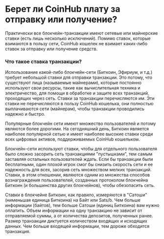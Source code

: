# Берет ли CoinHub плату за отправку или получение?

Практически все блокчейн-транзакции имеют сетевые или майнерские ставки (есть лишь несколько исключений). Помимо ставок, которые взимаются в пользу сети, CoinHub кошелек не взимает каких-либо ставок за отправку или получение средств.

### Что такое ставка транзакции?

Использование какой-либо блокчейн-сети (Биткоин, Эфириум, и т.д.) требует небольшой ставки для отправки транзакции. Это потому, что существуют лица (называемые майнерами), которые постоянно используют свои ресурсы, такие как вычислительная техника и электричество, для помощи в обработке и защите всех транзакций, проходящих через сеть.  Ставки за транзакции перечисляются им. Эти ставки не перечисляются в пользу CoinHub кошелька, они полностью выплачиваются сети (майнерам), чтобы транзакции проводились надежно и быстро.

Популярные блокчейн сети имеют множество пользователей и потому являются более дорогими. На сегодняшний день, Биткоин является наиболее популярной сетью и имеет наиболее высокие ставки среди всех цифровых активов, поддерживаемых CoinHub кошельком.

Блокчейн-сети используют ставки, чтобы для отдельного пользователя было сложно засорить сеть транзакциями "пустышками", тем самым заставляя остальных пользователей ждать. Если бы транзакции были бесплатными, один плохой игрок смог бы снизить скорость сети и ее надежность для всех, засорив сеть множеством мелких транзакций. Ставки, в этом отношении, являются одним из множества способов вознаграждения пользователей, созданных протоколом блокчейна Биткоин (и большинства других блокчейнов), чтобы обезопасить сеть.

Ставки в блокчейне Биткоин, как правило, измеряются в "Сатоши" (нименьшая единица Биткоина) на Байт или Sats/b. Чем больше информации (байтов), тем больше Сатоши (единиц Биткоина) вам нужно оплатить. Объем информации на одну транзакцию не зависит от отправляемой суммы, а от количества депозитов, полученных ранее. Размер транзакции диктуется количеством входящих и исходящих данных. Чем больше входящей информации, тем дороже обходится транзакция.
